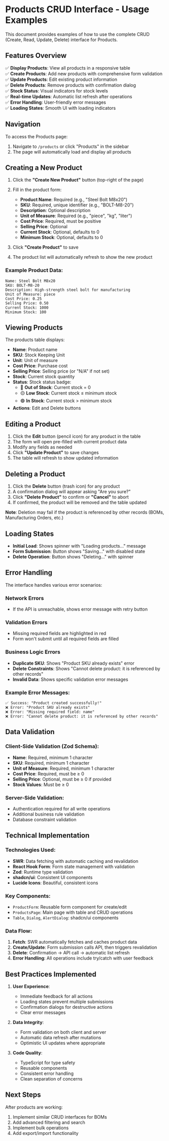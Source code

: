 # Products CRUD Interface - Usage Examples

This document provides examples of how to use the complete CRUD (Create, Read, Update, Delete) interface for Products.

## Features Overview

✅ **Display Products**: View all products in a responsive table  
✅ **Create Products**: Add new products with comprehensive form validation  
✅ **Update Products**: Edit existing product information  
✅ **Delete Products**: Remove products with confirmation dialog  
✅ **Stock Status**: Visual indicators for stock levels  
✅ **Real-time Updates**: Automatic list refresh after operations  
✅ **Error Handling**: User-friendly error messages  
✅ **Loading States**: Smooth UI with loading indicators  

## Navigation

To access the Products page:
1. Navigate to `/products` or click "Products" in the sidebar
2. The page will automatically load and display all products

## Creating a New Product

1. Click the **"Create New Product"** button (top-right of the page)
2. Fill in the product form:
   - **Product Name**: Required (e.g., "Steel Bolt M8x20")
   - **SKU**: Required, unique identifier (e.g., "BOLT-M8-20")
   - **Description**: Optional description
   - **Unit of Measure**: Required (e.g., "piece", "kg", "liter")
   - **Cost Price**: Required, must be positive
   - **Selling Price**: Optional
   - **Current Stock**: Optional, defaults to 0
   - **Minimum Stock**: Optional, defaults to 0

3. Click **"Create Product"** to save
4. The product list will automatically refresh to show the new product

### Example Product Data:
```
Name: Steel Bolt M8x20
SKU: BOLT-M8-20
Description: High-strength steel bolt for manufacturing
Unit of Measure: piece
Cost Price: 0.25
Selling Price: 0.50
Current Stock: 1000
Minimum Stock: 100
```

## Viewing Products

The products table displays:
- **Name**: Product name
- **SKU**: Stock Keeping Unit
- **Unit**: Unit of measure
- **Cost Price**: Purchase cost
- **Selling Price**: Selling price (or "N/A" if not set)
- **Stock**: Current stock quantity
- **Status**: Stock status badge:
  - 🔴 **Out of Stock**: Current stock = 0
  - 🟡 **Low Stock**: Current stock ≤ minimum stock
  - 🟢 **In Stock**: Current stock > minimum stock
- **Actions**: Edit and Delete buttons

## Editing a Product

1. Click the **Edit** button (pencil icon) for any product in the table
2. The form will open pre-filled with current product data
3. Modify any fields as needed
4. Click **"Update Product"** to save changes
5. The table will refresh to show updated information

## Deleting a Product

1. Click the **Delete** button (trash icon) for any product
2. A confirmation dialog will appear asking "Are you sure?"
3. Click **"Delete Product"** to confirm or **"Cancel"** to abort
4. If confirmed, the product will be removed and the table updated

**Note**: Deletion may fail if the product is referenced by other records (BOMs, Manufacturing Orders, etc.)

## Loading States

- **Initial Load**: Shows spinner with "Loading products..." message
- **Form Submission**: Button shows "Saving..." with disabled state
- **Delete Operation**: Button shows "Deleting..." with spinner

## Error Handling

The interface handles various error scenarios:

### Network Errors
- If the API is unreachable, shows error message with retry button

### Validation Errors
- Missing required fields are highlighted in red
- Form won't submit until all required fields are filled

### Business Logic Errors
- **Duplicate SKU**: Shows "Product SKU already exists" error
- **Delete Constraints**: Shows "Cannot delete product: it is referenced by other records"
- **Invalid Data**: Shows specific validation error messages

### Example Error Messages:
```
✅ Success: "Product created successfully!"
❌ Error: "Product SKU already exists"
❌ Error: "Missing required field: name"
❌ Error: "Cannot delete product: it is referenced by other records"
```

## Data Validation

### Client-Side Validation (Zod Schema):
- **Name**: Required, minimum 1 character
- **SKU**: Required, minimum 1 character
- **Unit of Measure**: Required, minimum 1 character
- **Cost Price**: Required, must be ≥ 0
- **Selling Price**: Optional, must be ≥ 0 if provided
- **Stock Values**: Must be ≥ 0

### Server-Side Validation:
- Authentication required for all write operations
- Additional business rule validation
- Database constraint validation

## Technical Implementation

### Technologies Used:
- **SWR**: Data fetching with automatic caching and revalidation
- **React Hook Form**: Form state management with validation
- **Zod**: Runtime type validation
- **shadcn/ui**: Consistent UI components
- **Lucide Icons**: Beautiful, consistent icons

### Key Components:
- `ProductForm`: Reusable form component for create/edit
- `ProductsPage`: Main page with table and CRUD operations
- `Table`, `Dialog`, `AlertDialog`: shadcn/ui components

### Data Flow:
1. **Fetch**: SWR automatically fetches and caches product data
2. **Create/Update**: Form submission calls API, then triggers revalidation
3. **Delete**: Confirmation → API call → automatic list refresh
4. **Error Handling**: All operations include try/catch with user feedback

## Best Practices Implemented

1. **User Experience**:
   - Immediate feedback for all actions
   - Loading states prevent multiple submissions
   - Confirmation dialogs for destructive actions
   - Clear error messages

2. **Data Integrity**:
   - Form validation on both client and server
   - Automatic data refresh after mutations
   - Optimistic UI updates where appropriate

3. **Code Quality**:
   - TypeScript for type safety
   - Reusable components
   - Consistent error handling
   - Clean separation of concerns

## Next Steps

After products are working:
1. Implement similar CRUD interfaces for BOMs
2. Add advanced filtering and search
3. Implement bulk operations
4. Add export/import functionality